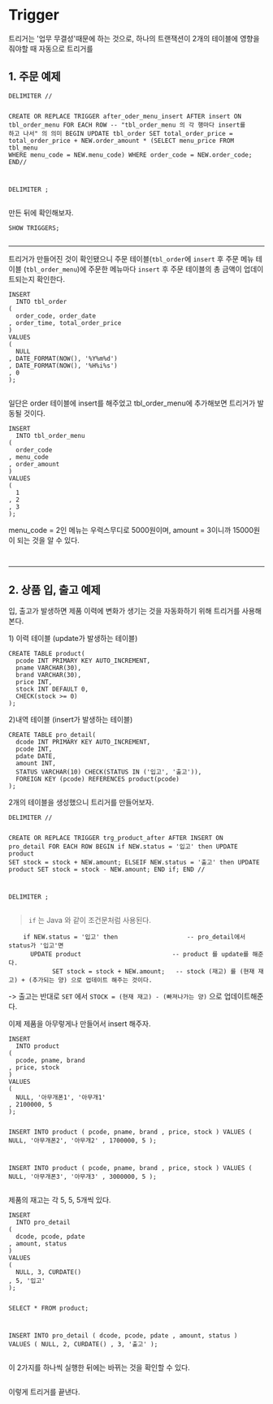 <h1 id="trigger">Trigger</h1>
<p>트리거는 '업무 무결성'때문에 하는 것으로, 하나의 트랜잭션이 2개의 테이블에 영향을 줘야할 때 자동으로 트리거를 </p>
<h2 id="1-주문-예제">1. 주문 예제</h2>
<pre><code class="language-sql">DELIMITER //

CREATE OR REPLACE TRIGGER after_oder_menu_insert
   AFTER insert
   ON tbl_order_menu
   FOR EACH ROW -- &quot;tbl_order_menu 의 각 행마다 insert를 하고 나서&quot; 의 의미
BEGIN
    UPDATE tbl_order
    SET total_order_price = total_order_price + NEW.order_amount * (SELECT menu_price 
                                                                      FROM tbl_menu 
                                                                     WHERE menu_code = NEW.menu_code)
    WHERE order_code = NEW.order_code;
END//

DELIMITER ;</code></pre>
<p>만든 뒤에 확인해보자.</p>
<pre><code class="language-sql">SHOW TRIGGERS;</code></pre>
<p><img alt="" src="https://velog.velcdn.com/images/jojehuni_9759/post/4cf2c3c1-8b59-45ed-9d5c-ddd54cb56b1a/image.png" /></p>
<hr />
<p>트리거가 만들어진 것이 확인됐으니
주문 테이블(<code>tbl_order</code>에 <code>insert</code> 후 주문 메뉴 테이블 (<code>tbl_order_menu</code>)에 주문한 메뉴마다 <code>insert</code> 후 주문 테이블의 총 금액이 업데이트되는지 확인한다.</p>
<pre><code class="language-sql">INSERT
  INTO tbl_order
(
  order_code, order_date
, order_time, total_order_price
)
VALUES
(
  NULL
, DATE_FORMAT(NOW(), '%Y%m%d')
, DATE_FORMAT(NOW(), '%H%i%s')
, 0
);</code></pre>
<p><img alt="" src="https://velog.velcdn.com/images/jojehuni_9759/post/a033f4d2-1e50-4aa1-9ba8-116b035b9b31/image.png" /></p>
<p>일단은 order 테이블에 insert를 해주었고 tbl_order_menu에 추가해보면 트리거가 발동될 것이다.</p>
<pre><code class="language-sql">INSERT
  INTO tbl_order_menu
(
  order_code
, menu_code
, order_amount
)
VALUES
(
  1
, 2
, 3
);</code></pre>
<p>menu_code = 2인 메뉴는 우럭스무디로 5000원이며, amount = 3이니까 15000원이 되는 것을 알 수 있다.
<img alt="" src="https://velog.velcdn.com/images/jojehuni_9759/post/092a32e5-e45b-4557-9a6b-a087b499bbc9/image.png" /></p>
<p><img alt="" src="https://velog.velcdn.com/images/jojehuni_9759/post/1190f7b3-8108-46fc-a5ba-dcabe3a0ac75/image.png" /></p>
<p><img alt="" src="https://velog.velcdn.com/images/jojehuni_9759/post/5071085d-ab5c-40d6-b5e6-97577296abee/image.png" /></p>
<hr />
<h2 id="2-상품-입-출고-예제">2. 상품 입, 출고 예제</h2>
<p>입, 출고가 발생하면 제품 이력에 변화가 생기는 것을 자동화하기 위해 트리거를 사용해본다.</p>
<p>1) 이력 테이블 (update가 발생하는 테이블)</p>
<pre><code class="language-sql">CREATE TABLE product(
  pcode INT PRIMARY KEY AUTO_INCREMENT,
  pname VARCHAR(30),
  brand VARCHAR(30),
  price INT,
  stock INT DEFAULT 0,
  CHECK(stock &gt;= 0)
);</code></pre>
<p>2)내역 테이블 (insert가 발생하는 테이블)</p>
<pre><code class="language-sql">CREATE TABLE pro_detail(
  dcode INT PRIMARY KEY AUTO_INCREMENT,
  pcode INT,
  pdate DATE,
  amount INT,
  STATUS VARCHAR(10) CHECK(STATUS IN ('입고', '출고')),
  FOREIGN KEY (pcode) REFERENCES product(pcode)
);</code></pre>
<p>2개의 테이블을 생성했으니 트리거를 만들어보자.</p>
<pre><code class="language-sql">DELIMITER //

CREATE OR REPLACE TRIGGER trg_product_after
    AFTER INSERT
    ON pro_detail
    FOR EACH ROW
BEGIN
    if NEW.status = '입고' then
      UPDATE product
            SET stock = stock + NEW.amount;
    ELSEIF NEW.status = '출고' then
      UPDATE product
            SET stock = stock - NEW.amount;
    END if;
END //

DELIMITER ;</code></pre>
<blockquote>
<p><code>if</code> 는 Java 와 같이 조건문처럼 사용된다.</p>
</blockquote>
<pre><code class="language-sql">    if NEW.status = '입고' then                   -- pro_detail에서 status가 '입고'면
      UPDATE product                         -- product 를 update를 해준다.
            SET stock = stock + NEW.amount;   -- stock (재고) 를 (현재 재고) + (추가되는 양) 으로 업데이트 해주는 것이다.</code></pre>
<p>-&gt; 출고는 반대로 <code>SET</code> 에서 <code>STOCK = (현재 재고) - (빠져나가는 양)</code> 으로 업데이트해준다.</p>
<p>이제 제품을 아무렇게나 만들어서 insert 해주자.</p>
<pre><code class="language-sql">INSERT
  INTO product
(
  pcode, pname, brand
, price, stock
)
VALUES
(
  NULL, '아무개폰1', '아무개1'
, 2100000, 5
);

INSERT
  INTO product
(
  pcode, pname, brand
, price, stock
)
VALUES
(
  NULL, '아무개폰2', '아무개2'
, 1700000, 5
);

INSERT
  INTO product
(
  pcode, pname, brand
, price, stock
)
VALUES
(
  NULL, '아무개폰3', '아무개3'
, 3000000, 5
);</code></pre>
<p>제품의 재고는 각 5, 5, 5개씩 있다.</p>
<pre><code class="language-sql">INSERT
  INTO pro_detail
(
  dcode, pcode, pdate
, amount, status
)
VALUES
(
  NULL, 3, CURDATE()
, 5, '입고'
);

SELECT * FROM product;

INSERT
  INTO pro_detail
(
  dcode, pcode, pdate
, amount, status
)
VALUES
(
  NULL, 2, CURDATE()
, 3, '출고'
);</code></pre>
<p>이 2가지를 하나씩 실행한 뒤에는 바뀌는 것을 확인할 수 있다.</p>
<p><img alt="" src="https://velog.velcdn.com/images/jojehuni_9759/post/4e126628-f180-4225-bfb3-1e83481200ee/image.png" /></p>
<p>이렇게 트리거를 끝낸다.</p>
